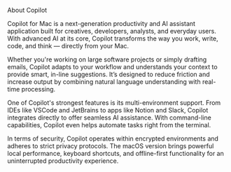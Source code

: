 About Copilot

Copilot for Mac is a next-generation productivity and AI assistant application built for creatives, developers, analysts, and everyday users. With advanced AI at its core, Copilot transforms the way you work, write, code, and think — directly from your Mac.

Whether you're working on large software projects or simply drafting emails, Copilot adapts to your workflow and understands your context to provide smart, in-line suggestions. It’s designed to reduce friction and increase output by combining natural language understanding with real-time processing.

One of Copilot's strongest features is its multi-environment support. From IDEs like VSCode and JetBrains to apps like Notion and Slack, Copilot integrates directly to offer seamless AI assistance. With command-line capabilities, Copilot even helps automate tasks right from the terminal.

In terms of security, Copilot operates within encrypted environments and adheres to strict privacy protocols. The macOS version brings powerful local performance, keyboard shortcuts, and offline-first functionality for an uninterrupted productivity experience.
